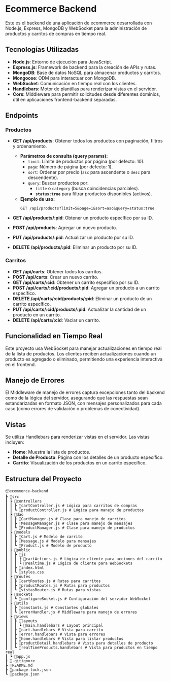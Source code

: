 # Ecommerce Backend

Este es el backend de una aplicación de ecommerce desarrollada con Node.js, Express, MongoDB y WebSocket para la administración de productos y carritos de compras en tiempo real.

## Tecnologías Utilizadas

- **Node.js**: Entorno de ejecución para JavaScript.
- **Express.js**: Framework de backend para la creación de APIs y rutas.
- **MongoDB**: Base de datos NoSQL para almacenar productos y carritos.
- **Mongoose**: ODM para interactuar con MongoDB.
- **WebSocket**: Comunicación en tiempo real con los clientes.
- **Handlebars**: Motor de plantillas para renderizar vistas en el servidor.
- **Cors**: Middleware para permitir solicitudes desde diferentes dominios, útil en aplicaciones frontend-backend separadas.

## Endpoints

### Productos

- **GET /api/products**: Obtener todos los productos con paginación, filtros y ordenamiento.

  - **Parámetros de consulta (query params):**
    - `limit`: Límite de productos por página (por defecto: 10).
    - `page`: Número de página (por defecto: 1).
    - `sort`: Ordenar por precio (`asc` para ascendente o `desc` para descendente).
    - `query`: Buscar productos por:
      - `title` o `category` (busca coincidencias parciales).
      - **`status:true`** para filtrar productos disponibles (activos).
  - **Ejemplo de uso:**
    ```
    GET /api/products?limit=5&page=1&sort=asc&query=status:true
    ```

- **GET /api/products/:pid**: Obtener un producto específico por su ID.
- **POST /api/products**: Agregar un nuevo producto.
- **PUT /api/products/:pid**: Actualizar un producto por su ID.
- **DELETE /api/products/:pid**: Eliminar un producto por su ID.

### Carritos

- **GET /api/carts**: Obtener todos los carritos.
- **POST /api/carts**: Crear un nuevo carrito.
- **GET /api/carts/:cid**: Obtener un carrito específico por su ID.
- **POST /api/carts/:cid/products/:pid**: Agregar un producto a un carrito específico.
- **DELETE /api/carts/:cid/products/:pid**: Eliminar un producto de un carrito específico.
- **PUT /api/carts/:cid/products/:pid**: Actualizar la cantidad de un producto en un carrito.
- **DELETE /api/carts/:cid**: Vaciar un carrito.

## Funcionalidad en Tiempo Real

Este proyecto usa WebSocket para manejar actualizaciones en tiempo real de la lista de productos. Los clientes reciben actualizaciones cuando un producto es agregado o eliminado, permitiendo una experiencia interactiva en el frontend.

## Manejo de Errores

El Middleware de manejo de errores captura excepciones tanto del backend como de la lógica del servidor, asegurando que las respuestas sean estandarizadas en formato JSON, con mensajes personalizados para cada caso (como errores de validación o problemas de conectividad).

## Vistas

Se utiliza Handlebars para renderizar vistas en el servidor. Las vistas incluyen:

- **Home**: Muestra la lista de productos.
- **Detalle de Producto**: Página con los detalles de un producto específico.
- **Carrito**: Visualización de los productos en un carrito específico.

## Estructura del Proyecto

```plaintext
📦ecommerce-backend
┣ 📂src
┃ ┣ 📂controllers
┃ ┃ ┣ 📜cartController.js # Lógica para carritos de compras
┃ ┃ ┗ 📜productController.js # Lógica para manejo de productos
┃ ┣ 📂dao
┃ ┃ ┣ 📜CartManager.js # Clase para manejo de carritos
┃ ┃ ┣ 📜MessageManager.js # Clase para manejo de mensajes
┃ ┃ ┗ 📜ProductManager.js # Clase para manejo de productos
┃ ┣ 📂models
┃ ┃ ┣ 📜Cart.js # Modelo de carrito
┃ ┃ ┣ 📜Message.js # Modelo para mensajes
┃ ┃ ┗ 📜Product.js # Modelo de producto
┃ ┣ 📂public
┃ ┃ ┣ 📂js
┃ ┃ ┃ ┣ 📜cartActions.js # Lógica de cliente para acciones del carrito
┃ ┃ ┃ ┗ 📜realtime.js # Lógica de cliente para WebSockets
┃ ┃ ┣ 📜index.html
┃ ┃ ┗ 📜styles.css
┃ ┣ 📂routes
┃ ┃ ┣ 📜cartRoutes.js # Rutas para carritos
┃ ┃ ┣ 📜productRoutes.js # Rutas para productos
┃ ┃ ┗ 📜vistasRouter.js # Rutas para vistas
┃ ┣ 📂sockets
┃ ┃ ┗ 📜configureSocket.js # Configuración del servidor WebSocket
┃ ┣ 📂utils
┃ ┃ ┣ 📜constants.js # Constantes globales
┃ ┃ ┗ 📜errorHandler.js # Middleware para manejo de errores
┃ ┣ 📂views
┃ ┃ ┣ 📂layouts
┃ ┃ ┃ ┗ 📜main.handlebars # Layout principal
┃ ┃ ┣ 📜cart.handlebars # Vista para carrito
┃ ┃ ┣ 📜error.handlebars # Vista para errores
┃ ┃ ┣ 📜home.handlebars # Vista para listar productos
┃ ┃ ┣ 📜productDetail.handlebars # Vista para detalles de producto
┃ ┃ ┗ 📜realTimeProducts.handlebars # Vista para productos en tiempo real
┃ ┗ 📜app.js
┣ 📜.gitignore
┣ 📜README.md
┣ 📜package-lock.json
┗ 📜package.json
```
